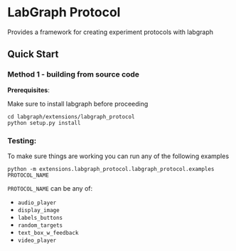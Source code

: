 # LabGraph Protocol

Provides a framework for creating experiment protocols with labgraph

## Quick Start

### Method 1 - building from source code

**Prerequisites**:

Make sure to install labgraph before proceeding

```
cd labgraph/extensions/labgraph_protocol
python setup.py install
```

### Testing:

To make sure things are working you can run any of the following examples

```
python -m extensions.labgraph_protocol.labgraph_protocol.examples PROTOCOL_NAME
```
`PROTOCOL_NAME` can be any of:
- `audio_player`
- `display_image`
- `labels_buttons`
- `random_targets`
- `text_box_w_feedback`
- `video_player`

